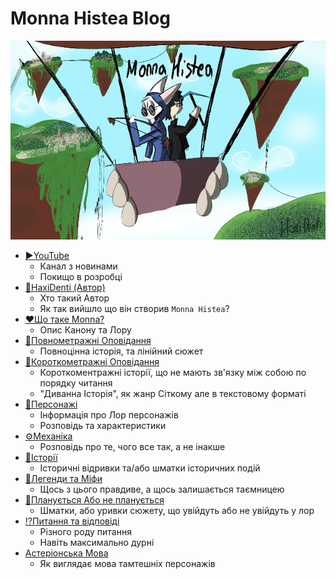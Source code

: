 # Monna Histea Blog

![](Logo.jpg)

* [▶️YouTube](https://www.youtube.com/channel/UCMWGELHuJKEkrd-FhlsuLzg)
	* Канал з новинами
	* Покищо в розробці
* [👾HaxiDenti (Автор)](haxidenti.md)
	* Хто такий Автор
	* Як так вийшло що він створив `Monna Histea`?
* [❤️Що таке Monna?](WhatIsMonna.md)
	* Опис Канону та Лору
* [🧾Повнометражні Оповідання](books/Books.md)
	* Повноцінна історія, та лінійний сюжет
* [📔Короткометражні Оповідання](books/short/ShortBooks.md)
	* Короткоментражні історії, що не мають зв'язку між собою по порядку читання
	* "Диванна Історія", як жанр Сіткому але в текстовому форматі
* [🙍Персонажі](char/Characters.md)
	* Інформація про Лор персонажів
	* Розповідь та характеристики
* [⚙️Механіка](mech/Mechanics.md)
	* Розповідь про те, чого все так, а не інакше
* [📖Історії](story/Stories.md)
	* Історичні відривки та/або шматки історичних подій
* [🧾Легенди та Міфи](legends/Legends.md)
	* Щось з цього правдиве, а щось залишається таємницею
* [📔Планується Або не планується](plan/Plans.md)
	* Шматки, або уривки сюжету, що увійдуть або не увійдуть у лор
* [⁉️Питання та відповіді](faq/FAQ.md)
	* Різного роду питання
	* Навіть максимально дурні
* [Астеріонська Мова](lang/AsterionQue.md)
	* Як виглядає мова тамтешніх персонажів